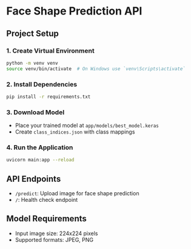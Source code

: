 # Face Shape Prediction API

## Project Setup

### 1. Create Virtual Environment
```bash
python -m venv venv
source venv/bin/activate  # On Windows use `venv\Scripts\activate`
```

### 2. Install Dependencies
```bash
pip install -r requirements.txt
```

### 3. Download Model
- Place your trained model at `app/models/best_model.keras`
- Create `class_indices.json` with class mappings

### 4. Run the Application
```bash
uvicorn main:app --reload
```

## API Endpoints
- `/predict`: Upload image for face shape prediction
- `/`: Health check endpoint

## Model Requirements
- Input image size: 224x224 pixels
- Supported formats: JPEG, PNG
